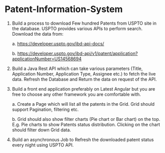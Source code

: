 # Patent-Information-System

1. Build a process to download Few hundred Patents from USPTO site in the database. USPTO provides various APIs to perform search. Download the data from: 

	a.	https://developer.uspto.gov/ibd-api-docs/
  
	b.	https://developer.uspto.gov/ibd-api/v1/patent/application?applicationNumber=US14568694

2. Build a Java Rest API which can take various parameters (Title, Application Number, Application Type, Assignee etc.) to fetch the live data. Refresh the Database and Return the data on request of the API.

3. Build a front end application preferably on Latest Angular but you are free to choose any other framework you are comfortable with.

	a. Create a Page which will list all the patents in the Grid. Grid should support Pagination, filtering etc.
  
	b. Grid should also show filter charts (Pie chart or Bar chart) on the top. E.g. Pie charts to show Patents status distribution. Clicking on the chart should filter down Grid data.

4. Build an asynchronous Job to Refresh the downloaded patent status every night using USPTO API.
